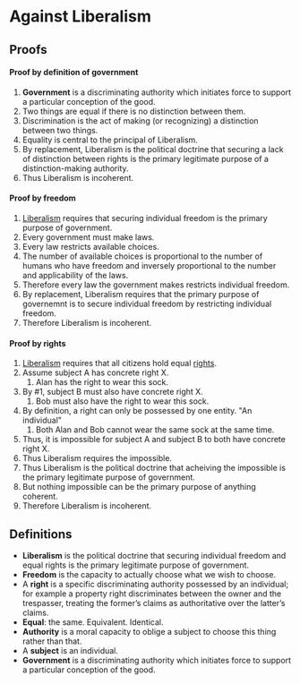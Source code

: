 # Against Liberalism

## Proofs

#### Proof by definition of government

1. **Government** is a discriminating authority which initiates force to support a particular conception of the good.
2. Two things are equal if there is no distinction between them.
3. Discrimination is the act of making (or recognizing) a distinction between two things.
4. Equality is central to the principal of Liberalism.
5. By replacement, Liberalism is the political doctrine that securing a lack of distinction between rights is the primary legitimate purpose of a distinction-making authority.
6. Thus Liberalism is incoherent.

#### Proof by freedom

1. [Liberalism](#definitions) requires that securing individual freedom is the primary purpose of government.
2. Every government must make laws.
3. Every law restricts available choices.
4. The number of available choices is proportional to the number of humans who have freedom and inversely proportional to the number and applicability of the laws.
5. Therefore every law the government makes restricts individual freedom.
6. By replacement, Liberalism requires that the primary purpose of governemnt is to secure individual freedom by restricting individual freedom.
7. Therefore Liberalism is incoherent.

#### Proof by rights

1. [Liberalism](#definitions) requires that all citizens hold equal [rights](#definitions).
2. Assume subject A has concrete right X.
    1. Alan has the right to wear this sock.
3. By #1, subject B must also have concrete right X.
    1. Bob must also have the right to wear this sock.
4. By definition, a right can only be possessed by one entity. "An individual"
    1. Both Alan and Bob cannot wear the same sock at the same time.
5. Thus, it is impossible for subject A and subject B to both have concrete right X.
6. Thus Liberalism requires the impossible.
7. Thus Liberalism is the political doctrine that acheiving the impossible is the primary legitimate purpose of government.
8. But nothing impossible can be the primary purpose of anything coherent.
9. Therefore Liberalism is incoherent.

## Definitions

- **Liberalism** is the political doctrine that securing individual freedom and equal rights is the primary legitimate purpose of government.
- **Freedom** is the capacity to actually choose what we wish to choose.
- A **right** is a specific discriminating authority possessed by an individual; for example a property right discriminates between the owner and the trespasser, treating the former’s claims as authoritative over the latter’s claims.
- **Equal**: the same. Equivalent. Identical.
- **Authority** is a moral capacity to oblige a subject to choose this thing rather than that.
- A **subject** is an individual.
- **Government** is a discriminating authority which initiates force to support a particular conception of the good.
